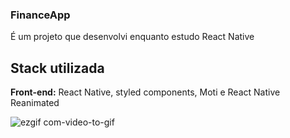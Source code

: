 ### FinanceApp  

É um projeto que desenvolvi enquanto estudo React Native 


## Stack utilizada

**Front-end:** React Native, styled components, Moti e React Native Reanimated


![ezgif com-video-to-gif](https://user-images.githubusercontent.com/124686312/224574327-2083d014-0f7b-4fb7-abe8-a6c627b1876e.gif)
